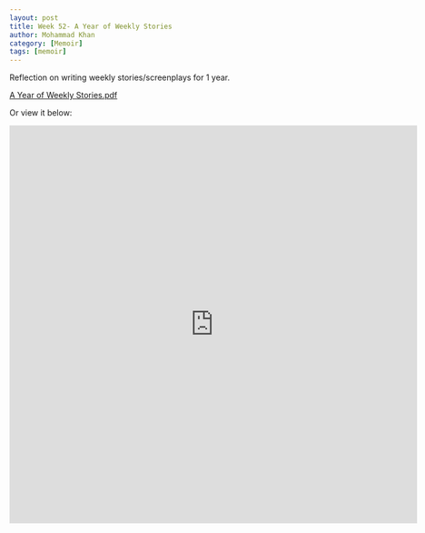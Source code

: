 ```yaml
---
layout: post
title: Week 52- A Year of Weekly Stories
author: Mohammad Khan
category: [Memoir]
tags: [memoir]
---
```

Reflection on writing weekly stories/screenplays for 1 year.

<p><a href="https://drive.google.com/file/d/1rvhRve-cZ3OEzfPN8uDLn5S9tWWFjcE0/view?usp=sharing">
A Year of Weekly Stories.pdf</a></p>


Or view it below: 
<!-- <embed src="https://drive.google.com/file/d/1mrL8nISYXGzBGAjVw-4hgwagVCEkNMaT/view?usp=sharing#toolbar=0" width="800px" height="2100px" /> -->
<iframe
src="https://drive.google.com/file/d/1rvhRve-cZ3OEzfPN8uDLn5S9tWWFjcE0/view?usp=sharing&embedded=true"
style="width:718px; height:700px;" frameborder="0"></iframe>
